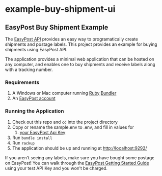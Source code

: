 # example-buy-shipment-ui

## EasyPost Buy Shipment Example

The [EasyPost API](https://www.easypost.com/getting-started) provides an easy
way to programatically create shipments and postage labels. 
This project provides an example for buying shipments using EasyPost API.

The application provides a minimal web application that can be hosted on any
computer, and enables one to buy shipments and receive labels along with a tracking number.

### Requirements

1. A Windows or Mac computer running [Ruby](https://www.ruby-lang.org/en/)
   [Bundler](http://bundler.io/)  
1. An [EasyPost account](https://www.easypost.com/signup)

### Running the Application

1. Check out this repo and `cd` into the project directory
1. Copy or rename the sample.env to .env, and fill in values for
    1. [your EasyPost Api Key](https://www.easypost.com/account#/api-keys)
1. Run `bundle install`
1. Run `rackup`
1. The application should be up and running at <http://localhost:9292/>

If you aren't seeing any labels, make sure you have bought some postage on
EasyPost! You can walk through the
[EasyPost Getting Started Guide](https://www.easypost.com/getting-started) using
your test API Key and you won't be charged.



